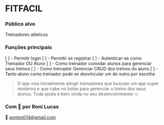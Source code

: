 # FITFACIL

### Público alvo
Treinadores atleticos

### Funções principais
[ ] - Permitir login
[ ] - Permitir se registrar
[ ] - Autenticar-se como Treinador OU Aluno
[ ] - Como treinador convidar alunos para gerenciar seus treinos
[ ] - Como treinador Gerenciar CRUD dos treinos do aluno
[ ] - Tanto aluno como treinador pode se desvincular um do outro por escolha

> O app visa inicialmente atingir treinadores que buscam um app super moderno e que cabe no bolso para gerenciar o treino dos seus alunos. Toda ajuda é bem vinda no seu desenvolvimento ☺

### Com 💖 por Roni Lucas

📩 pontes014@gmail.com